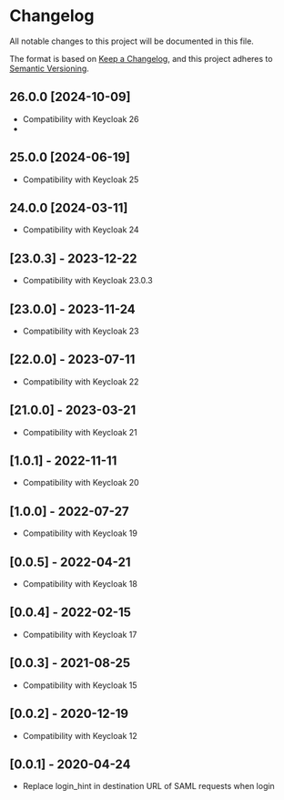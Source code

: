 # Changelog

All notable changes to this project will be documented in this file.

The format is based on [Keep a Changelog](https://keepachangelog.com/en/1.0.0/),
and this project adheres to [Semantic Versioning](https://semver.org/spec/v2.0.0.html).

## 26.0.0 [2024-10-09]

* Compatibility with Keycloak 26
* 
## 25.0.0 [2024-06-19]

* Compatibility with Keycloak 25

## 24.0.0 [2024-03-11]

* Compatibility with Keycloak 24

## [23.0.3] - 2023-12-22

* Compatibility with Keycloak 23.0.3

## [23.0.0] - 2023-11-24

* Compatibility with Keycloak 23

## [22.0.0] - 2023-07-11

* Compatibility with Keycloak 22

## [21.0.0] - 2023-03-21

* Compatibility with Keycloak 21

## [1.0.1] - 2022-11-11

* Compatibility with Keycloak 20

## [1.0.0] - 2022-07-27

* Compatibility with Keycloak 19

## [0.0.5] - 2022-04-21

* Compatibility with Keycloak 18

## [0.0.4] - 2022-02-15

* Compatibility with Keycloak 17

## [0.0.3] - 2021-08-25

* Compatibility with Keycloak 15

## [0.0.2] - 2020-12-19

* Compatibility with Keycloak 12

## [0.0.1] - 2020-04-24

* Replace login_hint in destination URL of SAML requests when login
